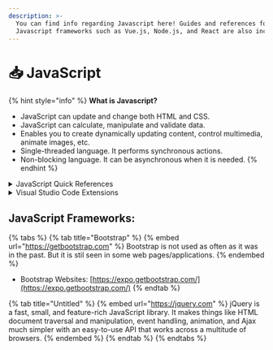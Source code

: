 ```yaml
---
description: >-
  You can find info regarding Javascript here! Guides and references for other
  Javascript frameworks such as Vue.js, Node.js, and React are also included!
---
```


# 📥 JavaScript

{% hint style="info" %}
**What is Javascript?**

* JavaScript can update and change both HTML and CSS.
* JavaScript can calculate, manipulate and validate data.
* Enables you to create dynamically updating content, control multimedia, animate images, etc.
* Single-threaded language. It performs synchronous actions.
* Non-blocking language. It can be asynchronous when it is needed.
{% endhint %}



<details>

<summary>JavaScript Quick References</summary>

* Clean Code for JS: [https://github.com/ryanmcdermott/clean-code-javascript](https://github.com/ryanmcdermott/clean-code-javascript)
* JS Key Codes: [https://www.cambiaresearch.com/articles/15/javascript-char-codes-key-codes](https://www.cambiaresearch.com/articles/15/javascript-char-codes-key-codes)
* JS Events: [https://developer.mozilla.org/en-US/docs/Web/Events](https://developer.mozilla.org/en-US/docs/Web/Events)
* JS Array Explorer: [https://sdras.github.io/array-explorer/](https://sdras.github.io/array-explorer/)
* JS Object Explorer: [https://objectexplorer.netlify.app](https://objectexplorer.netlify.app)
* Type Coercion Table: [https://dorey.github.io/JavaScript-Equality-Table/](https://dorey.github.io/JavaScript-Equality-Table/)

</details>

<details>

<summary>Visual Studio Code Extensions</summary>

* Javascript ES6 Snippets: [https://marketplace.visualstudio.com/items?itemName=xabikos.JavaScriptSnippets](https://marketplace.visualstudio.com/items?itemName=xabikos.JavaScriptSnippets)
* ES7+ React Snippets: [https://marketplace.visualstudio.com/items?itemName=dsznajder.es7-react-js-snippets](https://marketplace.visualstudio.com/items?itemName=dsznajder.es7-react-js-snippets)

</details>

## JavaScript Frameworks:

{% tabs %}
{% tab title="Bootstrap" %}
{% embed url="https://getbootstrap.com" %}
Bootstrap is not used as often as it was in the past. But it is stil seen in some web pages/applications.
{% endembed %}

* Bootstrap Websites: [https://expo.getbootstrap.com/](https://expo.getbootstrap.com/)
{% endtab %}

{% tab title="Untitled" %}
{% embed url="https://jquery.com" %}
jQuery is a fast, small, and feature-rich JavaScript library. It makes things like HTML document traversal and manipulation, event handling, animation, and Ajax much simpler with an easy-to-use API that works across a multitude of browsers.
{% endembed %}
{% endtab %}
{% endtabs %}
